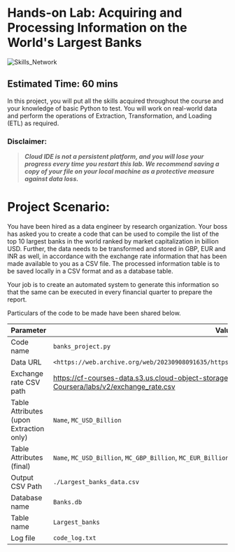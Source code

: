 # Hands-on Lab: Acquiring and Processing Information on the World's Largest Banks 

![Skills_Network](https://cf-courses-data.s3.us.cloud-object-storage.appdomain.cloud/IBMSkillsNetwork-PY0221EN-Coursera/images/image.png)

## Estimated Time: 60 mins  

In this project, you will put all the skills acquired throughout the course and your knowledge of basic Python to test. You will work on real-world data and perform the operations of Extraction, Transformation, and Loading (ETL) as required.  

### Disclaimer:  

> ***Cloud IDE is not a persistent platform, and you will lose your progress every time you restart this lab. We recommend saving a copy of your file on your local machine as a protective measure against data loss.***

# Project Scenario:  

You have been hired as a data engineer by research organization. Your boss has asked you to create a code that can be used to compile the list of the top 10 largest banks in the world ranked by market capitalization in billion USD. Further, the data needs to be transformed and stored in GBP, EUR and INR as well, in accordance with the exchange rate information that has been made available to you as a CSV file. The processed information table is to be saved locally in a CSV format and as a database table.  

Your job is to create an automated system to generate this information so that the same can be executed in every financial quarter to prepare the report.  

Particulars of the code to be made have been shared below.  

|	Parameter |	Value |
|	--------- |	----- |	
|	Code name |	`banks_project.py` |
|	Data URL  |	`<https://web.archive.org/web/20230908091635/https://en.wikipedia.org/wiki/List_of_largest_banks>` |
|	Exchange rate CSV path  | 	<https://cf-courses-data.s3.us.cloud-object-storage.appdomain.cloud/IBMSkillsNetwork-PY0221EN-Coursera/labs/v2/exchange_rate.csv>  |
|	Table Attributes (upon Extraction only) |	`Name`, `MC_USD_Billion`  |
|	Table Attributes (final) |	`Name`, `MC_USD_Billion`, `MC_GBP_Billion`, `MC_EUR_Billion`, `MC_INR_Billion` |
|	Output CSV Path  |	`./Largest_banks_data.csv` |
|	Database name |	`Banks.db` |
|	Table name  |	`Largest_banks` |
|	Log file  |	`code_log.txt` |  

